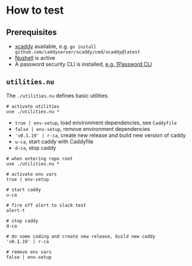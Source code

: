 # How to test

## Prerequisites

- [xcaddy](https://github.com/caddyserver/xcaddy) available, e.g. `go install github.com/caddyserver/xcaddy/cmd/xcaddy@latest`
- [Nushell](https://www.nushell.sh/) is active
- A password security CLI is installed, [e.g. 1Password CLI](https://developer.1password.com/docs/cli/get-started/)

## `utilities.nu`

The `./utilities.nu` defines basic utilities.

```nushell
# activate utilities
use ./utilities.nu *
```

- `true | env-setup`, load environment dependencies, see `Caddyfile`
- `false | env-setup`, remove environment dependencies
- `'v0.1.19' | r-ca`, create new release and build new version of caddy
- `u-ca`, start caddy with Caddyfile
- `d-ca`, stop caddy

```nushell
# when entering repo root
use ./utilities.nu *

# activate env vars
true | env-setup

# start caddy
u-ca

# fire off alert to slack test
alert-t

# stop caddy
d-ca

# do some coding and create new release, build new caddy
'v0.1.19' | r-ca

# remove env vars
false | env-setup
```

